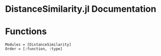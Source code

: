 # DistanceSimilarity.jl Documentation


# Functions

```@autodocs
Modules = [DistanceSimilarity]
Order = [:function, :type]
```
